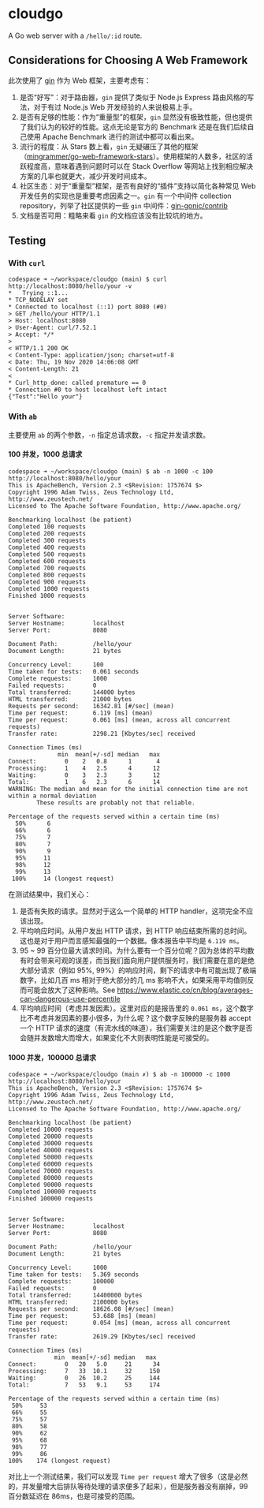 # cloudgo
A Go web server with a `/hello/:id` route.

## Considerations for Choosing A Web Framework
此次使用了 [gin](https://github.com/gin-gonic/gin) 作为 Web 框架，主要考虑有：
1. 是否“好写”：对于路由器，`gin` 提供了类似于 Node.js Express 路由风格的写法，对于有过 Node.js Web 开发经验的人来说极易上手。
2. 是否有足够的性能：作为“重量型”的框架，`gin` 显然没有极致性能，但也提供了我们认为的较好的性能。这点无论是官方的 Benchmark 还是在我们后续自己使用 Apache Benchmark 进行的测试中都可以看出来。
3. 流行的程度：从 Stars 数上看，`gin` 无疑碾压了其他的框架（[mingrammer/go-web-framework-stars](https://github.com/mingrammer/go-web-framework-stars)）。使用框架的人数多，社区的活跃程度高，意味着遇到问题时可以在 Stack Overflow 等网站上找到相应解决方案的几率也就更大，减少开发时间成本。
4. 社区生态：对于“重量型”框架，是否有良好的“插件”支持以简化各种常见 Web 开发任务的实现也是重要考虑因素之一。`gin` 有一个中间件 collection repository，列举了社区提供的一些 `gin` 中间件：[gin-gonic/contrib](https://github.com/gin-gonic/contrib)
5. 文档是否可用：粗略来看 `gin` 的文档应该没有比较坑的地方。

## Testing

### With `curl`

```
codespace ➜ ~/workspace/cloudgo (main) $ curl http://localhost:8080/hello/your -v
*   Trying ::1...
* TCP_NODELAY set
* Connected to localhost (::1) port 8080 (#0)
> GET /hello/your HTTP/1.1
> Host: localhost:8080
> User-Agent: curl/7.52.1
> Accept: */*
> 
< HTTP/1.1 200 OK
< Content-Type: application/json; charset=utf-8
< Date: Thu, 19 Nov 2020 14:06:08 GMT
< Content-Length: 21
< 
* Curl_http_done: called premature == 0
* Connection #0 to host localhost left intact
{"Test":"Hello your"}
```

### With `ab`

主要使用 `ab` 的两个参数，`-n` 指定总请求数，`-c` 指定并发请求数。

#### 100 并发，1000 总请求

```
codespace ➜ ~/workspace/cloudgo (main) $ ab -n 1000 -c 100 http://localhost:8080/hello/your
This is ApacheBench, Version 2.3 <$Revision: 1757674 $>
Copyright 1996 Adam Twiss, Zeus Technology Ltd, http://www.zeustech.net/
Licensed to The Apache Software Foundation, http://www.apache.org/

Benchmarking localhost (be patient)
Completed 100 requests
Completed 200 requests
Completed 300 requests
Completed 400 requests
Completed 500 requests
Completed 600 requests
Completed 700 requests
Completed 800 requests
Completed 900 requests
Completed 1000 requests
Finished 1000 requests


Server Software:        
Server Hostname:        localhost
Server Port:            8080

Document Path:          /hello/your
Document Length:        21 bytes

Concurrency Level:      100
Time taken for tests:   0.061 seconds
Complete requests:      1000
Failed requests:        0
Total transferred:      144000 bytes
HTML transferred:       21000 bytes
Requests per second:    16342.81 [#/sec] (mean)
Time per request:       6.119 [ms] (mean)
Time per request:       0.061 [ms] (mean, across all concurrent requests)
Transfer rate:          2298.21 [Kbytes/sec] received

Connection Times (ms)
              min  mean[+/-sd] median   max
Connect:        0    2   0.8      1       4
Processing:     1    4   2.5      4      12
Waiting:        0    3   2.3      3      12
Total:          1    6   2.3      6      14
WARNING: The median and mean for the initial connection time are not within a normal deviation
        These results are probably not that reliable.

Percentage of the requests served within a certain time (ms)
  50%      6
  66%      6
  75%      7
  80%      7
  90%      9
  95%     11
  98%     12
  99%     13
 100%     14 (longest request)
 ```

在测试结果中，我们关心：

1. 是否有失败的请求。显然对于这么一个简单的 HTTP handler，这项完全不应该出现。
2. 平均响应时间。从用户发出 HTTP 请求，到 HTTP 响应结束所需的总时间。这也是对于用户而言感知最强的一个数据。像本报告中平均是 `6.119 ms`。
3. 95 ~ 99 百分位最大请求时间。为什么要有一个百分位呢？因为总体的平均数有时会带来可观的误差，而当我们面向用户提供服务时，我们需要在意的是绝大部分请求（例如 95%, 99%）的响应时间，剩下的请求中有可能出现了极端数字，比如几百 ms 相对于绝大部分的几 ms 影响不大，如果采用平均值则反而可能会放大了这种影响。See https://www.elastic.co/cn/blog/averages-can-dangerous-use-percentile
4. 平均响应时间（考虑并发因素）。这里对应的是报告里的 `0.061 ms`，这个数字比不考虑并发因素的要小很多，为什么呢？这个数字反映的是服务器 accept 一个 HTTP 请求的速度（有流水线的味道），我们需要关注的是这个数字是否会随并发数增大而增大，如果变化不大则表明性能是可接受的。

 #### 1000 并发，100000 总请求
 ```
 codespace ➜ ~/workspace/cloudgo (main ✗) $ ab -n 100000 -c 1000 http://localhost:8080/hello/your
This is ApacheBench, Version 2.3 <$Revision: 1757674 $>
Copyright 1996 Adam Twiss, Zeus Technology Ltd, http://www.zeustech.net/
Licensed to The Apache Software Foundation, http://www.apache.org/

Benchmarking localhost (be patient)
Completed 10000 requests
Completed 20000 requests
Completed 30000 requests
Completed 40000 requests
Completed 50000 requests
Completed 60000 requests
Completed 70000 requests
Completed 80000 requests
Completed 90000 requests
Completed 100000 requests
Finished 100000 requests


Server Software:        
Server Hostname:        localhost
Server Port:            8080

Document Path:          /hello/your
Document Length:        21 bytes

Concurrency Level:      1000
Time taken for tests:   5.369 seconds
Complete requests:      100000
Failed requests:        0
Total transferred:      14400000 bytes
HTML transferred:       2100000 bytes
Requests per second:    18626.08 [#/sec] (mean)
Time per request:       53.688 [ms] (mean)
Time per request:       0.054 [ms] (mean, across all concurrent requests)
Transfer rate:          2619.29 [Kbytes/sec] received

Connection Times (ms)
              min  mean[+/-sd] median   max
Connect:        0   20   5.0     21      34
Processing:     7   33  10.1     32     150
Waiting:        0   26  10.2     25     144
Total:          7   53   9.1     53     174

Percentage of the requests served within a certain time (ms)
  50%     53
  66%     55
  75%     57
  80%     58
  90%     62
  95%     68
  98%     77
  99%     86
 100%    174 (longest request)
 ```

 对比上一个测试结果，我们可以发现 `Time per request` 增大了很多（这是必然的，并发量增大后排队等待处理的请求便多了起来），但是服务器没有崩掉，99 百分数延迟在 86ms，也是可接受的范围。